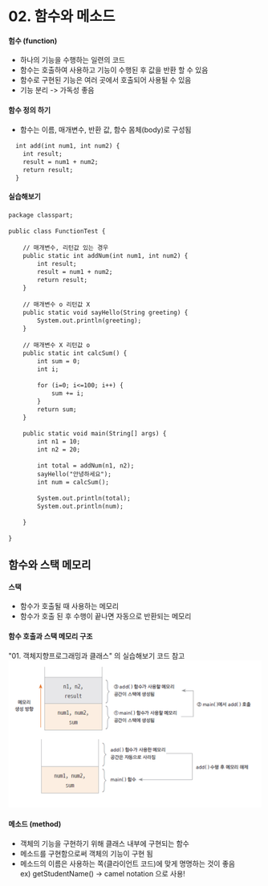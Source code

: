 # 02. 함수와 메소드
  
  
#### 험수 (function)
* 하나의 기능을 수행하는 일련의 코드  
* 함수는 호출하여 사용하고 기능이 수행된 후 값을 반환 할 수 있음  
* 함수로 구현된 기능은 여러 곳에서 호출되어 사용될 수 있음    
* 기능 분리 -> 가독성 좋음  
  
#### 함수 정의 하기
* 함수는 이름, 매개변수, 반환 값, 함수 몸체(body)로 구성됨
````
  int add(int num1, int num2) {  
    int result;  
    result = num1 + num2;  
    return result;  
  }
````
  
#### 실습해보기
```
package classpart;

public class FunctionTest {

	// 매개변수, 리턴값 있는 경우
	public static int addNum(int num1, int num2) {
		int result;
		result = num1 + num2;
		return result;
	}
	
	// 매개변수 o 리턴값 X
	public static void sayHello(String greeting) {
		System.out.println(greeting);
	}
	
	// 매개변수 X 리턴값 o
	public static int calcSum() {
		int sum = 0;
		int i;
		
		for (i=0; i<=100; i++) {
			sum += i;
		}
		return sum;
	}
	
	public static void main(String[] args) {
		int n1 = 10;
		int n2 = 20;
		
		int total = addNum(n1, n2);
		sayHello("안녕하세요");
		int num = calcSum();
		
		System.out.println(total);
		System.out.println(num);
		
	}

}
```

## 함수와 스택 메모리  
#### 스택
* 함수가 호출될 때 사용하는 메모리  
* 함수가 호출 된 후 수행이 끝나면 자동으로 반환되는 메모리  
#### 함수 호출과 스택 메모리 구조  
"01. 객체지향프로그래밍과 클래스" 의 실습해보기 코드 참고  
![stackMemory](./image/stackMemory.PNG)  

#### 메소드 (method)  
* 객체의 기능을 구현하기 위해 클래스 내부에 구현되는 함수  
* 메소드를 구현함으로써 객체의 기능이 구현 됨  
* 메소드의 이름은 사용하는 쪽(클라이언트 코드)에 맞게 명명하는 것이 좋음  
ex) getStudentName() -> camel notation 으로 사용!
